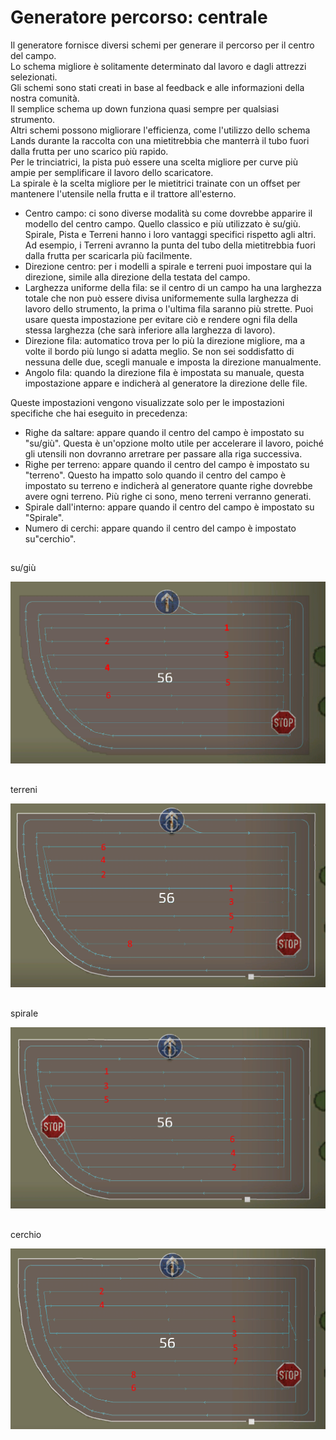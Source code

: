 # Generatore percorso: centrale  
Il generatore fornisce diversi schemi per generare il percorso per il centro del campo.   
Lo schema migliore è solitamente determinato dal lavoro e dagli attrezzi selezionati.   
Gli schemi sono stati creati in base al feedback e alle informazioni della nostra comunità.   
Il semplice schema up down funziona quasi sempre per qualsiasi strumento.   
Altri schemi possono migliorare l'efficienza, come l'utilizzo dello schema Lands durante la raccolta con una mietitrebbia che manterrà il tubo fuori dalla frutta per uno scarico più rapido.   
Per le trinciatrici, la pista può essere una scelta migliore per curve più ampie per semplificare il lavoro dello scaricatore.   
La spirale è la scelta migliore per le mietitrici trainate con un offset per mantenere l'utensile nella frutta e il trattore all'esterno.  


  
- Centro campo: ci sono diverse modalità su come dovrebbe apparire il modello del centro campo. Quello classico e più utilizzato è su/giù.  
Spirale, Pista e Terreni hanno i loro vantaggi specifici rispetto agli altri. Ad esempio, i Terreni avranno la punta del tubo della mietitrebbia fuori dalla frutta per scaricarla più facilmente.  
- Direzione centro: per i modelli a spirale e terreni puoi impostare qui la direzione, simile alla direzione della testata del campo.  
- Larghezza uniforme della fila: se il centro di un campo ha una larghezza totale che non può essere divisa uniformemente sulla larghezza di lavoro dello strumento, la prima o l'ultima fila saranno più strette. Puoi usare questa impostazione per evitare ciò e rendere ogni fila della stessa larghezza (che sarà inferiore alla larghezza di lavoro).  
- Direzione fila: automatico trova per lo più la direzione migliore, ma a volte il bordo più lungo si adatta meglio. Se non sei soddisfatto di nessuna delle due, scegli manuale e imposta la direzione manualmente.  
- Angolo fila: quando la direzione fila è impostata su manuale, questa impostazione appare e indicherà al generatore la direzione delle file.  
  
Queste impostazioni vengono visualizzate solo per le impostazioni specifiche che hai eseguito in precedenza:  
- Righe da saltare: appare quando il centro del campo è impostato su "su/giù". Questa è un'opzione molto utile per accelerare il lavoro, poiché gli utensili non dovranno arretrare per passare alla riga successiva.  
- Righe per terreno: appare quando il centro del campo è impostato su "terreno". Questo ha impatto solo quando il centro del campo è impostato su terreno e indicherà al generatore quante righe dovrebbe avere ogni terreno. Più righe ci sono, meno terreni verranno generati.  
- Spirale dall'interno: appare quando il centro del campo è impostato su "Spirale".  
- Numero di cerchi: appare quando il centro del campo è impostato su"cerchio".  



## 
su/giù


![Image](../assets/images/updown_0_0_1024_591.png)


## 
terreni


![Image](../assets/images/lands_0_0_1024_599.png)


## 
spirale


![Image](../assets/images/spiral_0_0_1024_590.png)


## 
cerchio


![Image](../assets/images/racetrack_0_0_1024_589.png)

